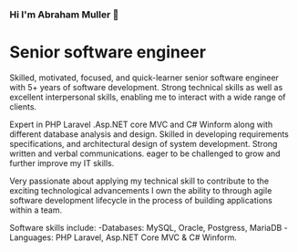 ### Hi I'm Abraham Muller 👋
# Senior software engineer 

Skilled, motivated, focused, and quick-learner senior software engineer with 5+ years of software development. Strong technical skills as well as excellent interpersonal skills, enabling me to interact with a wide range of clients. 

Expert in PHP Laravel .Asp.NET core MVC and C# Winform  along with different database analysis and design. Skilled in developing requirements specifications, and architectural design of system development. Strong written and verbal communications. eager to be challenged to grow and further improve my IT skills.

Very passionate about applying my technical skill to contribute to the exciting technological advancements I own the ability to through agile software development lifecycle in the process of building applications within a team.

Software skills include:
 -Databases: MySQL, Oracle, Postgress, MariaDB
 -Languages: PHP Laravel, Asp.NET Core MVC & C# Winform.
